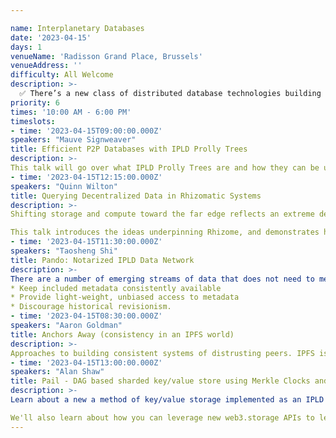```yaml
---

name: Interplanetary Databases
date: '2023-04-15'
days: 1
venueName: 'Radisson Grand Place, Brussels'
venueAddress: ''
difficulty: All Welcome
description: >-
  ✅ There’s a new class of distributed database technologies building atop steady advances in IPLD & hash linked data structures in general. In this track we’ll gather those brave enough to take on CAP theorem in a decentralized context, share notes on what’s working, and hear presentations from teams pushing the envelope on what databases can do and where they can exist.
priority: 6
times: '10:00 AM - 6:00 PM'
timeslots:
- time: '2023-04-15T09:00:00.000Z'
speakers: "Mauve Signweaver"
title: Efficient P2P Databases with IPLD Prolly Trees
description: >-
This talk will go over what IPLD Prolly Trees are and how they can be used to build efficient Peer to Peer Databases which can query large amounts of data using built in indexes.
- time: '2023-04-15T12:15:00.000Z'
speakers: "Quinn Wilton"
title: Querying Decentralized Data in Rhizomatic Systems
description: >-
Shifting storage and compute toward the far edge reflects an extreme departure from traditional cloud-based architectures, bringing with that shift a new set of challenges for application developers. Rhizome is a decentralized database for InterPlanetary Linked Data that embraces these challenges to open up new ways of thinking about consistency, interoperability, and privacy. 

This talk introduces the ideas underpinning Rhizome, and demonstrates how they come together to empower developers to build and reason about new types of peer-to-peer and decentralized applications.
- time: '2023-04-15T11:30:00.000Z'
speakers: "Taosheng Shi"
title: Pando: Notarized IPLD Data Network
description: >-
There are a number of emerging streams of data that does not need to meet the same ‘consensus’ bar as what we would expect in a global chain(Filecoin).  Pando is a huge forest of IPLD data structures and aggregate tons and tons and tons of data around Filecoin and then over time. There are nice properties of having this sort of data network more tightly linked to the chain that seem desirable to encourage, and this leads to the goals for the Pando:
* Keep included metadata consistently available
* Provide light-weight, unbiased access to metadata
* Discourage historical revisionism.
- time: '2023-04-15T08:30:00.000Z'
speakers: "Aaron Goldman"
title: Anchors Away (consistency in an IPFS world)
description: >-
Approaches to building consistent systems of distrusting peers. IPFS is mostly best effort protocols over a best effort DHT. How Ceramic Network uses a timestamp service (e.g ETH) to anchor events in time and produce mutable consistent streams of IPLD data.
- time: '2023-04-15T13:00:00.000Z'
speakers: "Alan Shaw"
title: Pail - DAG based sharded key/value store using Merkle Clocks and CRDTs
description: >-
Learn about a new a method of key/value storage implemented as an IPLD DAG. It details the format, encoding and mechanisms to mutate the storage as well as how to reconcile mutations made by multiple parties. Hint: Merkle Clocks and CRDTs.

We'll also learn about how you can leverage new web3.storage APIs to leverage decentralized, user controlled authorization for the data using UCANs.
---
```

